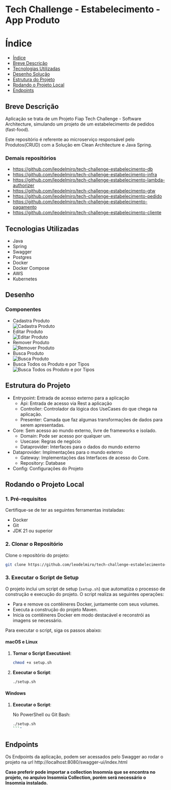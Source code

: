 # Tech Challenge - Estabelecimento - App Produto

# Índice

* [Índice](#índice)
* [Breve Descrição](#Breve-Descrição)
* [Tecnologias Utilizadas](#Tecnologias-Utilizadas)
* [Desenho Solução](#Desenho-Solução)
* [Estrutura do Projeto](#Estrutura-do-Projeto)
* [Rodando o Projeto Local](#Rodando-o-Projeto-Local)
* [Endpoints](#Endpoints)

## Breve Descrição

Aplicação se trata de um Projeto Fiap Tech Challenge - Software Architecture, simulando um projeto de um estabelecimento
de pedidos (fast-food).

Este repositório é referente ao microserviço responsável pelo Produtos(CRUD) com a Solução em Clean Architecture e Java Spring.

### Demais repositórios
- https://github.com/leodelmiro/tech-challenge-estabelecimento-db
- https://github.com/leodelmiro/tech-challenge-estabelecimento-infra
- https://github.com/leodelmiro/tech-challenge-estabelecimento-lambda-authorizer
- https://github.com/leodelmiro/tech-challenge-estabelecimento-gtw
- https://github.com/leodelmiro/tech-challenge-estabelecimento-pedido
- https://github.com/leodelmiro/tech-challenge-estabelecimento-pagamento
- https://github.com/leodelmiro/tech-challenge-estabelecimento-cliente

## Tecnologias Utilizadas

- Java
- Spring
- Swagger
- Postgres
- Docker
- Docker Compose
- AWS
- Kubernetes

## Desenho

### Componentes
- Cadastra Produto </br>
  ![Cadastra Produto](./desenhos/CadastraProdutoComponentes.png)
- Editar Produto </br>
![Editar Produto](./desenhos/EditaProdutoComponentes.png)
- Remover Produto </br>
![Remover Produto](./desenhos/RemoveProdutoComponentes.png)
- Busca Produto </br>
![Busca Produto](./desenhos/BuscaProdutoComponentes.png)
- Busca Todos os Produto e por Tipos </br>
![Busca Todos os Produto e por Tipos](./desenhos/ListaProdutosComponentes.png)

## Estrutura do Projeto

- Entrypoint: Entrada de acesso externo para a aplicação
    - Api: Entrada de acesso via Rest a aplicação
    - Controller: Controlador da lógica dos UseCases do que chega na aplicação.
    - Presenter: Camada que faz algumas transformações de dados para serem apresentadas.
- Core: Sem acesso ao mundo externo, livre de frameworks e isolado.
    - Domain: Pode ser acesso por qualquer um.
    - Usecase: Regras de negócio
    - Dataprovider: Interfaces para o dados do mundo externo
- Dataprovider: Implmentações para o mundo externo
    - Gateway: Implementações das Interfaces de acesso do Core.
    - Repository: Database
- Config: Configurações do Projeto

## Rodando o Projeto Local

### 1. Pré-requisitos

Certifique-se de ter as seguintes ferramentas instaladas:

- Docker
- Git
- JDK 21 ou superior

### 2. Clonar o Repositório

Clone o repositório do projeto:

```sh
git clone https://github.com/leodelmiro/tech-challenge-estabelecimento-produto
```

### 3. Executar o Script de Setup

O projeto inclui um script de setup (`setup.sh`) que automatiza o processo de construção e execução do projeto. O script
realiza as seguintes operações:

- Para e remove os contêineres Docker, juntamente com seus volumes.
- Executa a construção do projeto Maven.
- Inicia os contêineres Docker em modo destacável e reconstrói as imagens se necessário.

Para executar o script, siga os passos abaixo:

#### macOS e Linux

1. **Tornar o Script Executável**:

    ```sh
    chmod +x setup.sh
    ```

2. **Executar o Script**:

    ```sh
    ./setup.sh
    ```

#### Windows

1. **Executar o Script**:

   No PowerShell ou Git Bash:

    ```sh
    ./setup.sh
    ```"

## Endpoints

Os Endpoints da aplicação, podem ser acessados pelo Swagger ao rodar o projeto na
url http://localhost:8080/swagger-ui/index.html

**Caso preferir pode importar a collection Insomnia que se encontra no projeto, no arquivo Insomnia Collection, porém será necessário o Insomnia instalado.**
